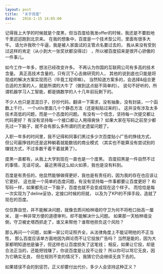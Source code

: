 ```yaml
---
layout: post
title:  "关于百度"
date:   2016-1-15 14:05:00
---
```


记得我上大学的时候就是个度黑，但当百度给我发offer的时候，我还是不要脸地千里迢迢跑到北京来。
在我的想象中，百度是一个技术型公司，里面有很多大牛。
请允许我吹个牛逼，我是被人家面试的主管点名要过去的，
我从来没有受到过这样的肯定（从小到大一张奖状都没得过）
，所以被百度招来是很开心骄傲的一件事儿。

如今工作一年多，想法已经改变许多。
不再认为你国的互联网公司有多高的技术含量。
真正高技术含量的，只有沉下心去做研究的人，
其他的说到底也只能是将现成的解决方案实现而已（毕竟工程师嘛）。
当然知道方案多的，会选择&组合更合适的方案的人，就是所谓的大牛了（做到这点挺不简单的）。
说句不好听的，所谓机器学习人工智能，都是搞数学的人十几年前玩剩下的。

不少人也只是混混日子，抄抄代码，翻译一下需求，没有抽象，没有封装，一个函数上千行，
一个utils里面几十个静态方法（还是粘贴过来的）。
这并没有涉及太多技术高低的问题，而是一个态度的问题。
有没有一个信念，坚持每一次提交都让代码更好？
有没有坚持每一个接口都让人用得爽快？
如果大家在写码之前至少都先过一下脑子，就不会有那么多所谓的历史遗留问题了。

入职一年多的时间里，我不记得和同事们黑过多少次百度贴小广告的挣钱方式，
但公司最挣钱的还是这种躺着就能数钱的商业模式
（其实也不能算没有尝试别的赚钱方式，不过多数干着干着就黄了）。

度黑一直都有，从我上大学到现在一直也是一个度黑。
百度招黑是一件自然不过的事情，无话可说。
最近黑得这么如火如荼，我也是没有料到。

百度是有责任的，他显然能够做得更好，我也是有责任的，因为我的存在也应该让它更好。
这也是一个简单的态度问题，有没有坚持每一件事都要让百度更好？
和写码一样，如果都先过一下脑子，百度也就不会变成现在这个样子。
而恰恰是每一次实现为了deline妥协，定接口时候的将就，
以及为了KPI的不择手段，造就了现在的百度。

仅仅靠自觉，并不能解决问题，就像去质问柏林墙的守卫为何不将枪口抬高一厘米，
是一种非常方便的道德审判，却不能解决什么问题。
如果那一天柏林墙没倒，守卫被史塔西抓走了，谁又来帮他？谁帮他担负这个风险？

那么再问一个问题，如果一家公司证照齐全，从法律角度上不能证明他的不正当性，
那么百度应该单方面地因为舆论而不让它投放广告吗？
当然是能的，因为大家都明知道他是骗子，但这样也让百度损失了这笔钱；
相反，如果让它投，却是合法正当的，还能把钱赚了，你说百度是让投不让投？
所以你可以骂它无良，因为它确实无良，
但在规则不变的情况下，我猜它仍会继续无良下去的。

如果错误不会的到惩罚，正义却要付出代价，多少人会坚持这种正义？
